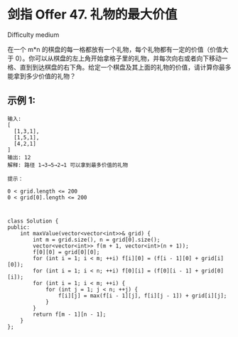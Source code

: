 # 剑指 Offer 47. 礼物的最大价值
Difficulty medium

在一个 m*n 的棋盘的每一格都放有一个礼物，每个礼物都有一定的价值（价值大于 0）。你可以从棋盘的左上角开始拿格子里的礼物，并每次向右或者向下移动一格、直到到达棋盘的右下角。给定一个棋盘及其上面的礼物的价值，请计算你最多能拿到多少价值的礼物？


## 示例 1:
```
输入: 
[
  [1,3,1],
  [1,5,1],
  [4,2,1]
]
输出: 12
解释: 路径 1→3→5→2→1 可以拿到最多价值的礼物
```


```
提示：

0 < grid.length <= 200
0 < grid[0].length <= 200
```


#
```
class Solution {
public:
    int maxValue(vector<vector<int>>& grid) {
        int m = grid.size(), n = grid[0].size();
        vector<vector<int>> f(m + 1, vector<int>(n + 1));
        f[0][0] = grid[0][0];
        for (int i = 1; i < m; ++i) f[i][0] = (f[i - 1][0] + grid[i][0]);
        for (int i = 1; i < n; ++i) f[0][i] = (f[0][i - 1] + grid[0][i]);
        for (int i = 1; i < m; ++i) {
            for (int j = 1; j < n; ++j) {
                f[i][j] = max(f[i - 1][j], f[i][j - 1]) + grid[i][j];
            }
        }
        return f[m - 1][n - 1];
    }
};
```
